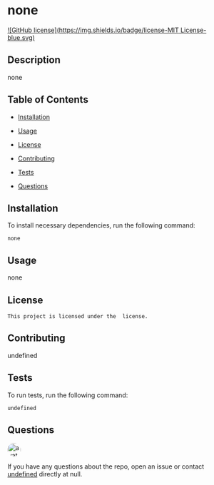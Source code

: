 
       

# none
[![GitHub license](https://img.shields.io/badge/license-MIT License-blue.svg)](https://github.com/undefined/none)

## Description

none

## Table of Contents 

* [Installation](#installation)

* [Usage](#usage)

* [License](#license)

* [Contributing](#contributing)

* [Tests](#tests)

* [Questions](#questions)

## Installation

To install necessary dependencies, run the following command:

```
none
```

## Usage

none

## License

    This project is licensed under the  license.
  
## Contributing

undefined

## Tests

To run tests, run the following command:

```
undefined
```

## Questions

<img src="https://avatars2.githubusercontent.com/u/43655076?v=4" alt="avatar" style="border-radius: 16px" width="30" />

If you have any questions about the repo, open an issue or contact [undefined](https://api.github.com/users/Jules-Boogie) directly at null.


    